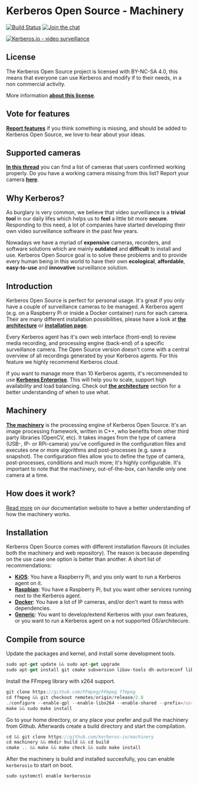 # Kerberos Open Source - Machinery

[![Build Status](https://travis-ci.org/kerberos-io/machinery.svg)](https://travis-ci.org/kerberos-io/machinery) [![Join the chat](https://img.shields.io/gitter/room/TechnologyAdvice/Stardust.svg?style=flat)](https://gitter.im/kerberos-io/hades?utm_source=badge&utm_medium=badge&utm_campaign=pr-badge&utm_content=badge)

[![Kerberos.io - video surveillance](https://kerberos.io/images/kerberos.png)](https://kerberos.io)

## License

The Kerberos Open Source project is licensed with BY-NC-SA 4.0, this means that everyone can use Kerberos and modify if to their needs, in a non commercial activity.

More information [**about this license**](https://doc.kerberos.io/opensource/license).

## Vote for features

[**Report features**](https://feathub.com/kerberos-io/machinery) if you think something is missing, and should be added to Kerberos Open Source, we love to hear about your ideas.

## Supported cameras

[**In this thread**](https://github.com/kerberos-io/machinery/issues/136) you can find a list of cameras that users confirmed working properly. Do you have a working camera missing from this list? Report your camera [**here**](https://github.com/kerberos-io/machinery/issues/136).

## Why Kerberos?

As burglary is very common, we believe that video surveillance is a **trivial tool** in our daily lifes which helps us to **feel** a little bit more **secure**. Responding to this need, a lot of companies have started developing their own video surveillance software in the past few years.

Nowadays we have a myriad of **expensive** cameras, recorders, and software solutions which are mainly **outdated** and **difficult** to install and use. Kerberos Open Source goal is to solve these problems and to provide every human being in this world to have their own **ecological**, **affordable**, **easy-to-use** and **innovative** surveillance solution.

## Introduction

Kerberos Open Source is perfect for personal usage. It's great if you only have a couple of surveillance cameras to be managed. A Kerberos agent (e.g. on a Raspberry Pi or inside a Docker container) runs for each camera. Their are many different installation possibilities, please have a look at [**the architecture**](https://doc.kerberos.io/architectures) or [**installation page**](https://doc.kerberos.io/opensource/installation).

Every Kerberos agent has it's own web interface (front-end) to review media recording, and processing engine (back-end) of a specific surveillance camera. The Open Source version doesn't come with a central overview of all recordings generated by your Kerberos agents. For this feature we highly recommend Kerberos cloud.

If you want to manage more than 10 Kerberos agents, it's recommended to use [**Kerberos Enterprise**](https://doc.kerberos.io/enterprise). This will help you to scale, support high availability and load balancing. Check out [**the architecture**](https://doc.kerberos.io/architectures) section for a better understanding of when to use what.

## Machinery

[**The machinery**](https://doc.kerberos.io/opensource/introduction) is the processing engine of Kerberos Open Source. It's an image processing framework, written in C++, who benefits from other third party libraries (OpenCV, etc). It takes images from the type of camera (USB-, IP- or RPi-camera) you've configured in the configuration files and executes one or more algorithms and post-processes (e.g. save a snapshot). The configuration files allow you to define the type of camera, post-processes, conditions and much more; it's highly configurable. It's important to note that the machinery, out-of-the-box, can handle only one camera at a time.

## How does it work?

[Read more](https://doc.kerberos.io/opensource/machinery#project-structure) on our documentation website to have a better understanding of how the machinery works.

## Installation

Kerberos Open Source comes with different installation flavours (it includes both the machinery and web repository). The reason is because depending on the use case one option is better than another. A short list of recommendations:

- [**KiOS**](https://doc.kerberos.io/opensource/installation): You have a Raspberry Pi, and you only want to run a Kerberos agent on it.
- [**Raspbian**](https://doc.kerberos.io/opensource/installation): You have a Raspberry Pi, but you want other services running next to the Kerberos agent.
- [**Docker**](https://doc.kerberos.io/opensource/installation): You have a lot of IP cameras, and/or don't want to mess with dependencies.
- [**Generic**](https://doc.kerberos.io/opensource/installation): You want to develop/extend Kerberos with your own features, or you want to run a Kerberos agent on a not supported OS/architecure.

## Compile from source

Update the packages and kernel, and install some development tools.

```ts
sudo apt-get update && sudo apt-get upgrade
sudo apt-get install git cmake subversion libav-tools dh-autoreconf libcurl4-openssl-dev yasm libx264-dev pkg-config libssl-dev
```

Install the FFmpeg library with x264 support.

```ts
git clone https://github.com/FFmpeg/FFmpeg ffmpeg
cd ffmpeg && git checkout remotes/origin/release/2.8
./configure --enable-gpl --enable-libx264 --enable-shared --prefix=/usr/local
make && sudo make install
```

Go to your home directory, or any place your prefer and pull the machinery from Github. Afterwards create a build directory and start the compilation.

```ts
cd && git clone https://github.com/kerberos-io/machinery
cd machinery && mkdir build && cd build
cmake .. && make && make check && sudo make install
```

After the machinery is build and installed succesfully, you can enable `kerberosio` to start on boot.

```ts
sudo systemctl enable kerberosio
```
